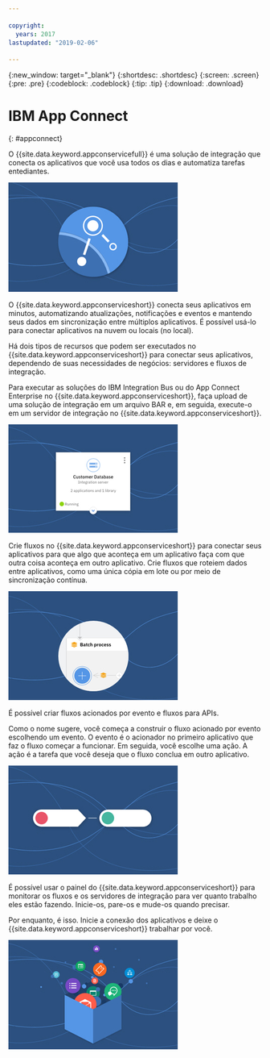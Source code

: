 ```yaml
---

copyright:
  years: 2017
lastupdated: "2019-02-06"

---
```


{:new_window: target="_blank"}
{:shortdesc: .shortdesc}
{:screen: .screen}
{:pre: .pre}
{:codeblock: .codeblock}
{:tip: .tip} 
{:download: .download}


# IBM App Connect
{: #appconnect}

O {{site.data.keyword.appconservicefull}} é uma solução de integração que conecta os aplicativos que você usa
todos os dias e automatiza tarefas entediantes.

![Uma imagem que mostra o logotipo do produto](images/CarouselWelcome.jpg)

O {{site.data.keyword.appconserviceshort}} conecta seus aplicativos em minutos, automatizando atualizações,
notificações e eventos e mantendo seus dados em sincronização entre múltiplos aplicativos. É possível usá-lo para
conectar aplicativos na nuvem ou locais (no local).  

Há dois tipos de recursos que podem ser executados no {{site.data.keyword.appconserviceshort}} para conectar
seus aplicativos, dependendo de suas necessidades de negócios: servidores e fluxos de integração.  

Para executar as soluções do IBM Integration Bus ou do App Connect Enterprise no {{site.data.keyword.appconserviceshort}}, faça upload de uma solução de integração em um arquivo BAR e, em seguida, execute-o em um servidor de integração no {{site.data.keyword.appconserviceshort}}.

![Uma imagem que mostra o bloco do servidor de integração no painel do {{site.data.keyword.appconserviceshort}}](images/CarouseliServer.jpg)

Crie fluxos no {{site.data.keyword.appconserviceshort}} para conectar seus aplicativos para que algo
que aconteça em um aplicativo faça com que outra coisa aconteça em outro aplicativo. Crie fluxos que roteiem dados entre
aplicativos, como uma única cópia em lote ou por meio de sincronização contínua.

![Uma imagem que mostra parte de um processo em lote no {{site.data.keyword.appconserviceshort}}](images/CarouselBatch.jpg)

É possível criar fluxos acionados por evento e fluxos para APIs.

Como o nome sugere, você começa a construir o fluxo acionado por evento escolhendo um evento. O evento é o acionador
no primeiro aplicativo que faz o fluxo começar a funcionar. Em seguida, você escolhe uma ação. A ação é a tarefa
que você deseja que o fluxo conclua em outro aplicativo. 

![Uma imagem que representa um fluxo acionado por evento no{{site.data.keyword.appconserviceshort}}](images/CarouselEventFlow.jpg)


É possível usar o painel do {{site.data.keyword.appconserviceshort}} para monitorar os fluxos e os servidores
de integração para ver quanto trabalho eles estão fazendo. Inicie-os, pare-os e mude-os quando precisar.

Por enquanto, é isso. Inicie a conexão dos aplicativos e deixe o {{site.data.keyword.appconserviceshort}}
trabalhar por você.

![Uma imagem que representa a matriz de aplicativos que podem ser conectados no {{site.data.keyword.appconserviceshort}}](images/CarouselThatsIt.jpg)
